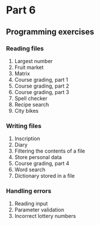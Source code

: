 # Part 6
## Programming exercises
### Reading files
1. Largest number
2. Fruit market
3. Matrix
4. Course grading, part 1
5. Course grading, part 2
6. Course grading, part 3
7. Spell checker
8. Recipe search
9. City bikes
### Writing files
1. Inscription
2. Diary
3. Filtering the contents of a file
4. Store personal data
5. Course grading, part 4
6. Word search
7. Dictionary stored in a file
### Handling errors
1. Reading input
2. Parameter validation
3. Incorrect lottery numbers